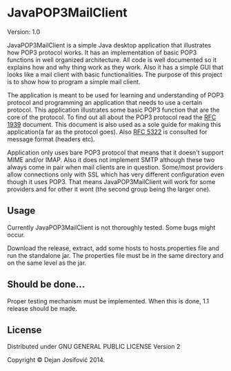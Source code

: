 # JavaPOP3MailClient
  
Version: 1.0

JavaPOP3MailClient is a simple Java desktop application that illustrates how 
POP3 protocol works. It has an implementation of basic POP3 functions in well 
organized architecture. All code is well documented so it explains how and why 
thing work as they work. Also it has a simple GUI that looks like a mail client
with basic functionalities. The purpose of this project is to show how to
program a simple mail client. 

The application is meant to be used for learning and understanding of POP3
protocol and programming an application that needs to use a certain protocol.
This application illustrates some basic POP3 function that are the core of the 
protocol. To find out all about the POP3 protocol read the 
<a href="http://tools.ietf.org/html/rfc1939">RFC 1939</a> document. This 
document is also used as a sole guide for making this application(a far as 
the protocol goes). Also <a href="http://tools.ietf.org/html/rfc5322">RFC 5322</a>
is consulted for message format (headers etc).

Application only uses bare POP3 protocol that means that it doesn't support MIME 
and/or IMAP. Also it does not implement SMTP although these two always come in 
pair when mail clients are in question. Some/most providers allow connections
only with SSL which has very different configuration even though it uses POP3.
That means JavaPOP3MailClient will work for some providers and for other it wont
(the second group being the larger one).

## Usage

Currently JavaPOP3MailClient is not thoroughly tested. Some bugs might occur.

Download the release, extract, add some hosts to hosts.properties file and run
the standalone jar. The properties file must be in the same directory and on
the same level as the jar.

## Should be done...

Proper testing mechanism must be implemented. When this is done, 1.1 release
should be made.

## License

Distributed under GNU GENERAL PUBLIC LICENSE Version 2

Copyright &copy; Dejan Josifović 2014.
